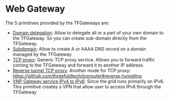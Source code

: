 # Web Gateway

The 5 primitives provided by the TFGateways are:

- [Domain delegation](capacity_domain_delegation.md): Allow to delegate all or a part of your own domain to the TFGateway. So you can create sub-domain directly from the TFGateway.
- [Subdomain](capacity_subdomain.md): Allow to create A or AAAA DNS record on a domain managed by the TFGateway
- [TCP proxy](capacity_tcp_proxy.md): Generic TCP proxy service. Allows you to forward traffic coming to the TFGateway and forward it to another IP address.
- [Reverse tunnel TCP proxy](capacity_reverse_tcp_proxy.md): Another mode for TCP proxy: https://github.com/threefoldtech/tcprouter#reverse-tunneling
- [VNP Gateway service IPv4 to IPv6](capacity_gw4to6.md): Since the grid runs primarily on IPv6. This primitive creates a VPN that allow user to access IPv6 through the TFGateway

